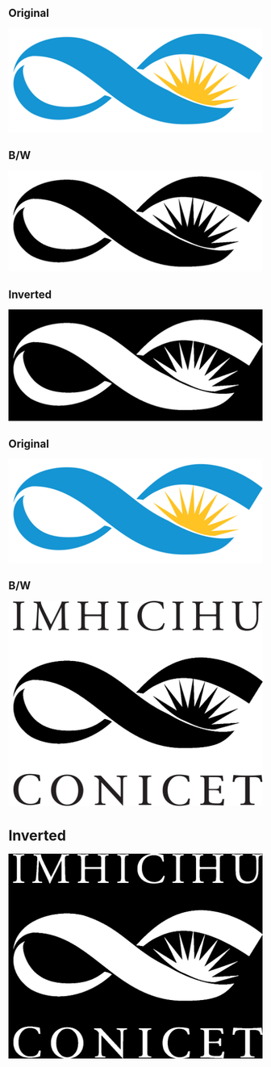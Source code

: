 ## Original
![](images/logotipo.jpg)

## B/W
![](images/logo_black.jpg)

## Inverted
![](images/logo_inverse.jpg)

## Original
![](images/logotipo.jpg)

## B/W
![](images/black.jpg)

# Inverted
![](images/inverse.jpg)
